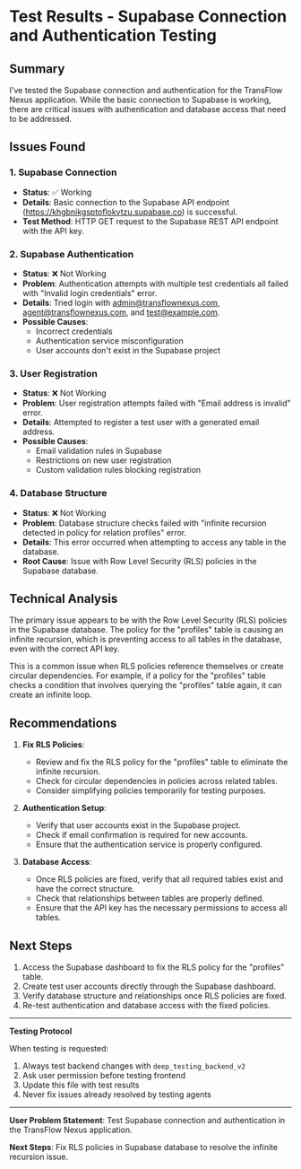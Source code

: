 # Test Results - Supabase Connection and Authentication Testing

## Summary

I've tested the Supabase connection and authentication for the TransFlow Nexus application. While the basic connection to Supabase is working, there are critical issues with authentication and database access that need to be addressed.

## Issues Found

### 1. Supabase Connection
- **Status**: ✅ Working
- **Details**: Basic connection to the Supabase API endpoint (https://khgbnikgsptoflokvtzu.supabase.co) is successful.
- **Test Method**: HTTP GET request to the Supabase REST API endpoint with the API key.

### 2. Supabase Authentication
- **Status**: ❌ Not Working
- **Problem**: Authentication attempts with multiple test credentials all failed with "Invalid login credentials" error.
- **Details**: Tried login with admin@transflownexus.com, agent@transflownexus.com, and test@example.com.
- **Possible Causes**:
  - Incorrect credentials
  - Authentication service misconfiguration
  - User accounts don't exist in the Supabase project

### 3. User Registration
- **Status**: ❌ Not Working
- **Problem**: User registration attempts failed with "Email address is invalid" error.
- **Details**: Attempted to register a test user with a generated email address.
- **Possible Causes**:
  - Email validation rules in Supabase
  - Restrictions on new user registration
  - Custom validation rules blocking registration

### 4. Database Structure
- **Status**: ❌ Not Working
- **Problem**: Database structure checks failed with "infinite recursion detected in policy for relation profiles" error.
- **Details**: This error occurred when attempting to access any table in the database.
- **Root Cause**: Issue with Row Level Security (RLS) policies in the Supabase database.

## Technical Analysis

The primary issue appears to be with the Row Level Security (RLS) policies in the Supabase database. The policy for the "profiles" table is causing an infinite recursion, which is preventing access to all tables in the database, even with the correct API key.

This is a common issue when RLS policies reference themselves or create circular dependencies. For example, if a policy for the "profiles" table checks a condition that involves querying the "profiles" table again, it can create an infinite loop.

## Recommendations

1. **Fix RLS Policies**:
   - Review and fix the RLS policy for the "profiles" table to eliminate the infinite recursion.
   - Check for circular dependencies in policies across related tables.
   - Consider simplifying policies temporarily for testing purposes.

2. **Authentication Setup**:
   - Verify that user accounts exist in the Supabase project.
   - Check if email confirmation is required for new accounts.
   - Ensure that the authentication service is properly configured.

3. **Database Access**:
   - Once RLS policies are fixed, verify that all required tables exist and have the correct structure.
   - Check that relationships between tables are properly defined.
   - Ensure that the API key has the necessary permissions to access all tables.

## Next Steps

1. Access the Supabase dashboard to fix the RLS policy for the "profiles" table.
2. Create test user accounts directly through the Supabase dashboard.
3. Verify database structure and relationships once RLS policies are fixed.
4. Re-test authentication and database access with the fixed policies.

---

**Testing Protocol**

When testing is requested:
1. Always test backend changes with `deep_testing_backend_v2`  
2. Ask user permission before testing frontend
3. Update this file with test results
4. Never fix issues already resolved by testing agents

---

**User Problem Statement**: Test Supabase connection and authentication in the TransFlow Nexus application.

**Next Steps**: Fix RLS policies in Supabase database to resolve the infinite recursion issue.